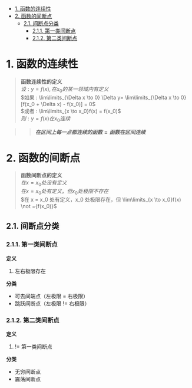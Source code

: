 - [1. 函数的连续性](#1-函数的连续性)
- [2. 函数的间断点](#2-函数的间断点)
  - [2.1. 间断点分类](#21-间断点分类)
    - [2.1.1. 第一类间断点](#211-第一类间断点)
    - [2.1.2. 第二类间断点](#212-第二类间断点)

# 1. 函数的连续性

>**函数连续性的定义**  
$设 : y = f(x) , 在 x_0 的某一领域内有定义$  
$如果 : \lim\limits_{\Delta x \to 0} \Delta y= \lim\limits_{\Delta x \to 0}[f(x_0 + \Delta x) - f(x_0)] = 0$  
$或者 : \lim\limits_{x \to x_0}f(x) = f(x_0)$  
$则 : y = f(x) 在 x_0 连续$  

>>**$在区间上每一点都连续的函数 = 函数在区间连续$**

# 2. 函数的间断点

>**函数间断点的定义**  
$在 x = x_0 处没有定义$  
$在 x = x_0 处有定义，但 x_0 处极限不存在$  
$在 x = x_0 处有定义，x_0 处极限存在，但 \lim\limits_{x \to x_0}f(x) \not ={f(x_0)}$

## 2.1. 间断点分类

### 2.1.1. 第一类间断点

**定义**
1. 左右极限存在

**分类**
- 可去间端点（左极限 = 右极限）
- 跳跃间断点（左极限 != 右极限）

### 2.1.2. 第二类间断点

**定义**
1. != 第一类间断点

**分类**
- 无穷间断点
- 震荡间断点